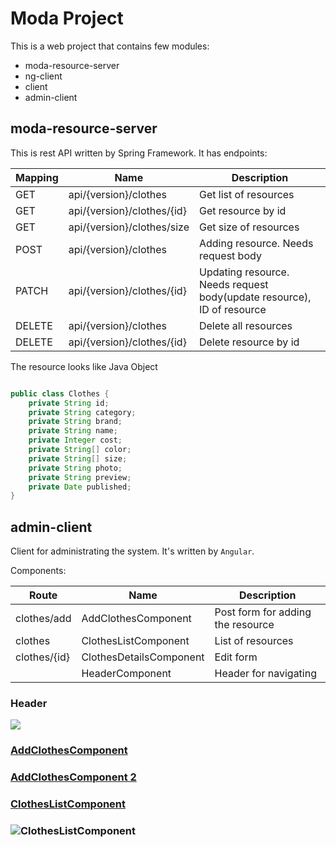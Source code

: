 # Moda Project
This is a web project that contains few modules: 
- moda-resource-server
- ng-client
- client
- admin-client

## moda-resource-server
This is rest API written by Spring Framework. It has endpoints:

| Mapping       | Name          | Description |
| ------------- | ------------- | ------------- |
| GET  | api/{version}/clothes  | Get list of resources |
| GET  | api/{version}/clothes/{id}  | Get resource by id |
| GET  | api/{version}/clothes/size  | Get size of resources |
| POST  | api/{version}/clothes  | Adding resource. Needs request body |
| PATCH  | api/{version}/clothes/{id}  | Updating resource. Needs request body(update resource), ID of resource  |
| DELETE  | api/{version}/clothes  | Delete all resources | 
| DELETE  | api/{version}/clothes/{id}  | Delete resource by id |

The resource looks like Java Object

```java

public class Clothes {
    private String id;
    private String category;
    private String brand;
    private String name;
    private Integer cost;
    private String[] color;
    private String[] size;
    private String photo;
    private String preview;
    private Date published;
}

```

## admin-client

Client for administrating the system. It's written by `Angular`.

Components:

| Route       | Name          | Description |
| ------------- | ------------- | ------------- |
| clothes/add  | AddClothesComponent  | Post form for adding the resource |
| clothes  | ClothesListComponent  | List of resources |
| clothes/{id}  | ClothesDetailsComponent  | Edit form |
|   | HeaderComponent  | Header for navigating |

### Header
![](https://imgur.com/M2BjmBz)
### [AddClothesComponent](https://imgur.com/WtPnpW7)
### [AddClothesComponent 2](https://imgur.com/0o7IKxp)
### [ClothesListComponent](https://imgur.com/JvZaPoZ)
### ![ClothesListComponent](https://i.imgur.com/JvZaPoZ.png)
